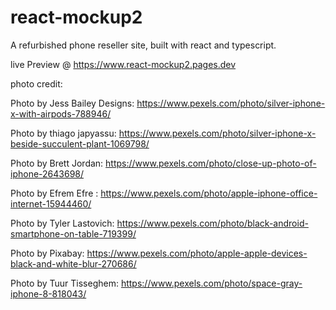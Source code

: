 # react-mockup2
 A refurbished phone reseller site, built with react and typescript.

 live Preview @ https://www.react-mockup2.pages.dev

 photo credit:
 
 Photo by Jess Bailey Designs: https://www.pexels.com/photo/silver-iphone-x-with-airpods-788946/

 Photo by thiago japyassu: https://www.pexels.com/photo/silver-iphone-x-beside-succulent-plant-1069798/

Photo by Brett Jordan: https://www.pexels.com/photo/close-up-photo-of-iphone-2643698/

Photo by Efrem  Efre : https://www.pexels.com/photo/apple-iphone-office-internet-15944460/

Photo by Tyler Lastovich: https://www.pexels.com/photo/black-android-smartphone-on-table-719399/

Photo by Pixabay: https://www.pexels.com/photo/apple-apple-devices-black-and-white-blur-270686/

Photo by Tuur  Tisseghem: https://www.pexels.com/photo/space-gray-iphone-8-818043/